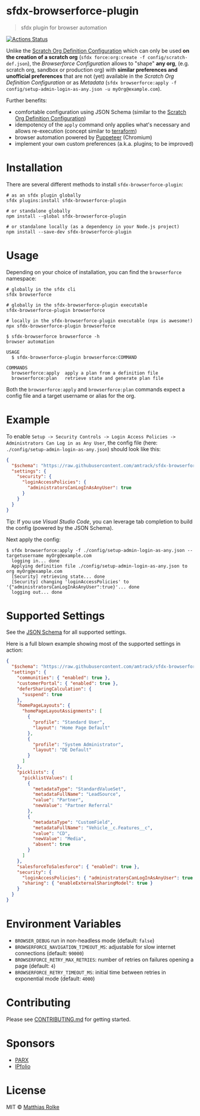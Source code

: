 # sfdx-browserforce-plugin

> sfdx plugin for browser automation

[![Actions Status](https://github.com/amtrack/sfdx-browserforce-plugin/workflows/Test%20and%20Release/badge.svg)](https://github.com/amtrack/sfdx-browserforce-plugin/actions)

Unlike the [Scratch Org Definition Configuration](https://developer.salesforce.com/docs/atlas.en-us.sfdx_dev.meta/sfdx_dev/sfdx_dev_scratch_orgs_def_file.htm) which can only be used **on the creation of a scratch org** (`sfdx force:org:create -f config/scratch-def.json`),
the _Browserforce Configuration_ allows to "shape" **any org**, (e.g. scratch org, sandbox or production org) with **similar preferences and unofficial preferences** that are not (yet) available in the _Scratch Org Definition Configuration_ or as _Metadata_ (`sfdx browserforce:apply -f config/setup-admin-login-as-any.json -u myOrg@example.com`).

Further benefits:

- comfortable configuration using JSON Schema (similar to the [Scratch Org Definition Configuration](https://developer.salesforce.com/docs/atlas.en-us.sfdx_dev.meta/sfdx_dev/sfdx_dev_scratch_orgs_def_file.htm))
- idempotency of the `apply` command only applies what's necessary and allows re-execution (concept similar to [terraform](https://www.terraform.io/docs/commands/apply.html))
- browser automation powered by [Puppeteer](https://github.com/GoogleChrome/puppeteer) (Chromium)
- implement your own custom preferences (a.k.a. plugins; to be improved)

# Installation

There are several different methods to install `sfdx-browserforce-plugin`:

```console
# as an sfdx plugin globally
sfdx plugins:install sfdx-browserforce-plugin

# or standalone globally
npm install --global sfdx-browserforce-plugin

# or standalone locally (as a dependency in your Node.js project)
npm install --save-dev sfdx-browserforce-plugin
```

# Usage

Depending on your choice of installation, you can find the `browserforce` namespace:

```console
# globally in the sfdx cli
sfdx browserforce

# globally in the sfdx-browserforce-plugin executable
sfdx-browserforce-plugin browserforce

# locally in the sfdx-browserforce-plugin executable (npx is awesome!)
npx sfdx-browserforce-plugin browserforce
```

```console
$ sfdx-browserforce browserforce -h
browser automation

USAGE
  $ sfdx-browserforce-plugin browserforce:COMMAND

COMMANDS
  browserforce:apply  apply a plan from a definition file
  browserforce:plan   retrieve state and generate plan file
```

Both the `browserforce:apply` and `browserforce:plan` commands expect a config file and a target username or alias for the org.

# Example

To enable `Setup -> Security Controls -> Login Access Policies -> Administrators Can Log in as Any User`, the config file (here: `./config/setup-admin-login-as-any.json`) should look like this:

```json
{
  "$schema": "https://raw.githubusercontent.com/amtrack/sfdx-browserforce-plugin/master/src/plugins/schema.json",
  "settings": {
    "security": {
      "loginAccessPolicies": {
        "administratorsCanLogInAsAnyUser": true
      }
    }
  }
}
```

Tip: If you use _Visual Studio Code_, you can leverage tab completion to build the config (powered by the JSON Schema).

Next apply the config:

```console
$ sfdx browserforce:apply -f ./config/setup-admin-login-as-any.json --targetusername myOrg@example.com
  logging in... done
  Applying definition file ./config/setup-admin-login-as-any.json to org myOrg@example.com
  [Security] retrieving state... done
  [Security] changing 'loginAccessPolicies' to '{"administratorsCanLogInAsAnyUser":true}'... done
  logging out... done
```

# Supported Settings

See the [JSON Schema](src/plugins/schema.json) for all supported settings.

Here is a full blown example showing most of the supported settings in action:

```json
{
  "$schema": "https://raw.githubusercontent.com/amtrack/sfdx-browserforce-plugin/master/src/plugins/schema.json",
  "settings": {
    "communities": { "enabled": true },
    "customerPortal": { "enabled": true },
    "deferSharingCalculation": {
      "suspend": true
    },
    "homePageLayouts": {
      "homePageLayoutAssignments": [
        {
          "profile": "Standard User",
          "layout": "Home Page Default"
        },
        {
          "profile": "System Administrator",
          "layout": "DE Default"
        }
      ]
    },
    "picklists": {
      "picklistValues": [
        {
          "metadataType": "StandardValueSet",
          "metadataFullName": "LeadSource",
          "value": "Partner",
          "newValue": "Partner Referral"
        },
        {
          "metadataType": "CustomField",
          "metadataFullName": "Vehicle__c.Features__c",
          "value": "CD",
          "newValue": "Media",
          "absent": true
        }
      ]
    },
    "salesforceToSalesforce": { "enabled": true },
    "security": {
      "loginAccessPolicies": { "administratorsCanLogInAsAnyUser": true },
      "sharing": { "enableExternalSharingModel": true }
    }
  }
}
```

# Environment Variables

- `BROWSER_DEBUG` run in non-headless mode (default: `false`)
- `BROWSERFORCE_NAVIGATION_TIMEOUT_MS`: adjustable for slow internet connections (default: `90000`)
- `BROWSERFORCE_RETRY_MAX_RETRIES`: number of retries on failures opening a page (default: `4`)
- `BROWSERFORCE_RETRY_TIMEOUT_MS`: initial time between retries in exponential mode (default: `4000`)

# Contributing

Please see [CONTRIBUTING.md](CONTRIBUTING.md) for getting started.

# Sponsors

- [PARX](https://www.parx.com)
- [IPfolio](https://www.ipfolio.com)

# License

MIT © [Matthias Rolke](mailto:mr.amtrack@gmail.com)
